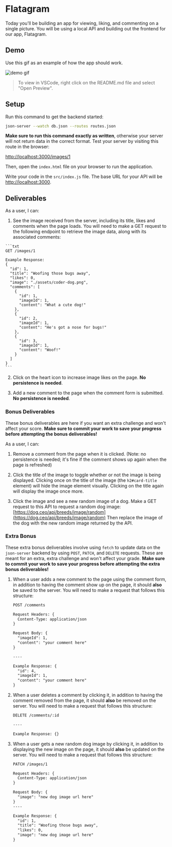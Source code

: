   # Flatagram

  Today you'll be building an app for viewing, liking, and commenting on a single
  picture. You will be using a local API and building out the frontend for our
  app, Flatagram.

  ## Demo

  Use this gif as an example of how the app should work.

  ![demo gif](assets/demo.gif)

  > To view in VSCode, right click on the README.md file and select "Open Preview".

  ## Setup

  Run this command to get the backend started:

  ```sh
  json-server --watch db.json --routes routes.json
  ```

  **Make sure to run this command exactly as written**, otherwise your server will
  not return data in the correct format. Test your server by visiting this route
  in the browser:

  [http://localhost:3000/images/1](http://localhost:3000/images/1)

  Then, open the `index.html` file on your browser to run the application.

  Write your code in the `src/index.js` file. The base URL for your API will be
  [http://localhost:3000](http://localhost:3000).

  ## Deliverables

  As a user, I can:

  1. See the image received from the server, including its title, likes and
    comments when the page loads. You will need to make a GET request to the
    following endpoint to retrieve the image data, along with its associated
    comments:

    ```txt
    GET /images/1

    Example Response:
    {
      "id": 1,
      "title": "Woofing those bugs away",
      "likes": 0,
      "image": "./assets/coder-dog.png",
      "comments": [
        {
          "id": 1,
          "imageId": 1,
          "content": "What a cute dog!"
        },
        {
          "id": 2,
          "imageId": 1,
          "content": "He's got a nose for bugs!"
        },
        {
          "id": 3,
          "imageId": 1,
          "content": "Woof!"
        }
      ]
    }
    ```

  2. Click on the heart icon to increase image likes on the page. **No persistence
    is needed**.

  3. Add a new comment to the page when the comment form is submitted. **No
    persistence is needed**.

  ### Bonus Deliverables

  These bonus deliverables are here if you want an extra challenge and won't
  affect your score. **Make sure to commit your work to save your progress before
  attempting the bonus deliverables!**

  As a user, I can:

  1. Remove a comment from the page when it is clicked. (Note: no persistence is
    needed; it's fine if the comment shows up again when the page is refreshed)

  2. Click the title of the image to toggle whether or not the image is being
    displayed. Clicking once on the title of the image (the `h2#card-title`
    element) will hide the image element visually. Clicking on the title
    again will display the image once more.

  3. Click the image and see a new random image of a dog. Make a GET request to
    this API to request a random dog image:
    [https://dog.ceo/api/breeds/image/random](https://dog.ceo/api/breeds/image/random)
    Then replace the image of the dog with the new random image returned by the
    API.

  ### Extra Bonus

  These extra bonus deliverables involve using `fetch` to update data on the
  `json-server` backend by using `POST`, `PATCH`, and `DELETE` requests. These are
  meant for an extra, extra challenge and won't affect your grade. **Make sure to
  commit your work to save your progress before attempting the extra bonus
  deliverables!**

  1. When a user adds a new comment to the page using the comment form, in
    addition to having the comment show up on the page, it should **also** be
    saved to the server. You will need to make a request that follows this
    structure:

      ```txt
      POST /comments

      Request Headers: {
        Content-Type: application/json
      }

      Request Body: {
        "imageId": 1,
        "content": "your comment here"
      }

      ----

      Example Response: {
        "id": 4,
        "imageId": 1,
        "content": "your comment here"
      }
      ```

  2. When a user deletes a comment by clicking it, in addition to having the
    comment removed from the page, it should **also** be removed on the server.
    You will need to make a request that follows this structure:

      ```txt
      DELETE /comments/:id

      ----

      Example Response: {}
      ```

  3. When a user gets a new random dog image by clicking it, in addition to
    displaying the new image on the page, it should **also** be updated on the
    server. You will need to make a request that follows this structure:

      ```txt
      PATCH /images/1

      Request Headers: {
        Content-Type: application/json
      }

      Request Body: {
        "image": "new dog image url here"
      }
      ----

      Example Response: {
        "id": 1,
        "title": "Woofing those bugs away",
        "likes": 0,
        "image": "new dog image url here"
      }
      ```
